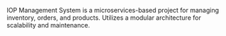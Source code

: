 IOP Management System is a microservices-based project for managing inventory, orders, and products. Utilizes a modular architecture for scalability and maintenance.